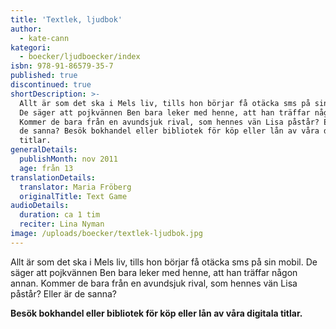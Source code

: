 ```yaml
---
title: 'Textlek, ljudbok'
author:
  - kate-cann
kategori:
  - boecker/ljudboecker/index
isbn: 978-91-86579-35-7
published: true
discontinued: true
shortDescription: >-
  Allt är som det ska i Mels liv, tills hon börjar få otäcka sms på sin mobil.
  De säger att pojkvännen Ben bara leker med henne, att han träffar någon annan.
  Kommer de bara från en avundsjuk rival, som hennes vän Lisa påstår? Eller är
  de sanna? Besök bokhandel eller bibliotek för köp eller lån av våra digitala
  titlar.
generalDetails:
  publishMonth: nov 2011
  age: från 13
translationDetails:
  translator: Maria Fröberg
  originalTitle: Text Game
audioDetails:
  duration: ca 1 tim
  reciter: Lina Nyman
image: /uploads/boecker/textlek-ljudbok.jpg
---
```

Allt är som det ska i Mels liv, tills hon börjar få otäcka sms på sin mobil. De säger att pojkvännen Ben bara leker med henne, att han träffar någon annan. Kommer de bara från en avundsjuk rival, som hennes vän Lisa påstår? Eller är de sanna?

**Besök bokhandel eller bibliotek för köp eller lån av våra digitala titlar.**

